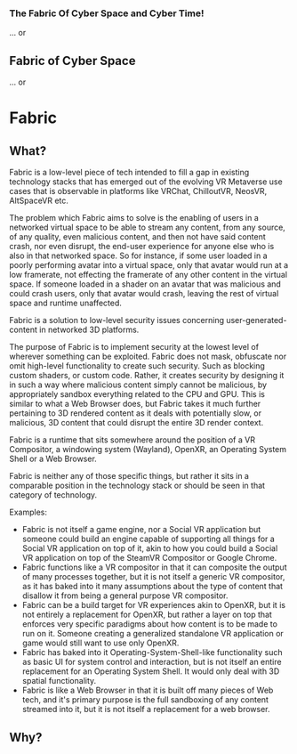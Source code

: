 ### The Fabric Of Cyber Space and Cyber Time!
... or
## Fabric of Cyber Space
... or
# Fabric

## What?

Fabric is a low-level piece of tech intended to fill a gap in existing technology stacks that has emerged out of the evolving VR Metaverse use cases that is observable in platforms like VRChat, ChilloutVR, NeosVR, AltSpaceVR etc.

The problem which Fabric aims to solve is the enabling of users in a networked virtual space to be able to stream any content, from any source, of any quality, even malicious content, and then not have said content crash, nor even disrupt, the end-user experience for anyone else who is also in that networked space. So for instance, if some user loaded in a poorly performing avatar into a virtual space, only that avatar would run at a low framerate, not effecting the framerate of any other content in the virtual space. If someone loaded in a shader on an avatar that was malicious and could crash users, only that avatar would crash, leaving the rest of virtual space and runtime unaffected.

Fabric is a solution to low-level security issues concerning user-generated-content in networked 3D platforms.

The purpose of Fabric is to implement security at the lowest level of wherever something can be exploited. Fabric does not mask, obfuscate nor omit high-level functionality to create such security. Such as blocking custom shaders, or custom code. Rather, it creates security by designing it in such a way where malicious content simply cannot be malicious, by appropriately sandbox everything related to the CPU and GPU. This is similar to what a Web Browser does, but Fabric takes it much further pertaining to 3D rendered content as it deals with potentially slow, or malicious, 3D content that could disrupt the entire 3D render context.

Fabric is a runtime that sits somewhere around the position of a VR Compositor, a windowing system (Wayland), OpenXR, an Operating System Shell or a Web Browser.

Fabric is neither any of those specific things, but rather it sits in a comparable position in the technology stack or should be seen in that category of technology.

Examples:
- Fabric is not itself a game engine, nor a Social VR application but someone could build an engine capable of supporting all things for a Social VR application on top of it, akin to how you could build a Social VR application on top of the SteamVR Compositor or Google Chrome.
- Fabric functions like a VR compositor in that it can composite the output of many processes together, but it is not itself a generic VR compositor, as it has baked into it many assumptions about the type of content that disallow it from being a general purpose VR compositor.
- Fabric can be a build target for VR experiences akin to OpenXR, but it is not entirely a replacement for OpenXR, but rather a layer on top that enforces very specific paradigms about how content is to be made to run on it. Someone creating a generalized standalone VR application or game would still want to use only OpenXR.
- Fabric has baked into it Operating-System-Shell-like functionality such as basic UI for system control and interaction, but is not itself an entire replacement for an Operating System Shell. It would only deal with 3D spatial functionality.
- Fabric is like a Web Browser in that it is built off many pieces of Web tech, and it's primary purpose is the full sandboxing of any content streamed into it, but it is not itself a replacement for a web browser.

## Why?
